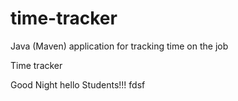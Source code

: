 # time-tracker
Java (Maven) application for tracking time on the job

Time tracker

Good Night  hello Students!!!
fdsf
